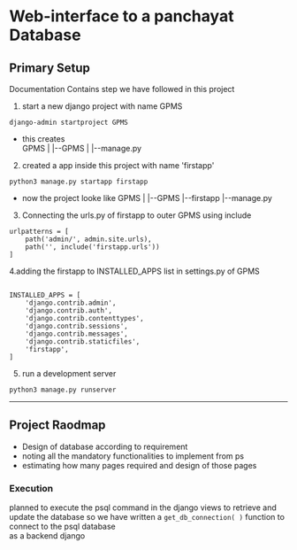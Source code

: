 # Web-interface to a panchayat Database 

## Primary Setup
Documentation Contains step we have followed in this project 
1. start a new django project with name GPMS 
```
django-admin startproject GPMS
``` 
* this creates  
GPMS
 |
 |--GPMS
 |
 |--manage.py

2. created a app inside this project with name 'firstapp'
```
python3 manage.py startapp firstapp
```
* now the project looke like 
GPMS
 |
 |--GPMS
 |--firstapp
 |--manage.py

3. Connecting the urls.py of firstapp to outer GPMS using include 
```
urlpatterns = [
    path('admin/', admin.site.urls),
    path('', include('firstapp.urls'))
]
```
4.adding the firstapp to INSTALLED_APPS list in settings.py of GPMS 
```

INSTALLED_APPS = [
    'django.contrib.admin',
    'django.contrib.auth',
    'django.contrib.contenttypes',
    'django.contrib.sessions',
    'django.contrib.messages',
    'django.contrib.staticfiles',
    'firstapp',
]
```
5. run a development server
```
python3 manage.py runserver
```
---
## Project Raodmap
- Design of database according to requirement
- noting all the mandatory functionalities to implement from ps
- estimating how many pages required and design of those pages 

### Execution
planned to execute the psql command in the django views to retrieve and update the database  so we have written a `get_db_connection( )` function to connect to the psql database  
as a backend django 



